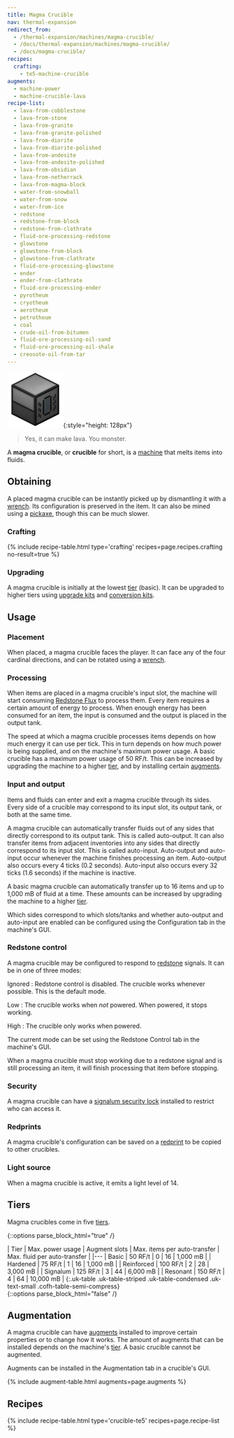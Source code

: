 ```yaml
---
title: Magma Crucible
nav: thermal-expansion
redirect_from:
  - /thermal-expansion/machines/magma-crucible/
  - /docs/thermal-expansion/machines/magma-crucible/
  - /docs/magma-crucible/
recipes:
  crafting:
    - te5-machine-crucible
augments:
  - machine-power
  - machine-crucible-lava
recipe-list:
  - lava-from-cobblestone
  - lava-from-stone
  - lava-from-granite
  - lava-from-granite-polished
  - lava-from-diorite
  - lava-from-diorite-polished
  - lava-from-andesite
  - lava-from-andesite-polished
  - lava-from-obsidian
  - lava-from-netherrack
  - lava-from-magma-block
  - water-from-snowball
  - water-from-snow
  - water-from-ice
  - redstone
  - redstone-from-block
  - redstone-from-clathrate
  - fluid-ore-processing-redstone
  - glowstone
  - glowstone-from-block
  - glowstone-from-clathrate
  - fluid-ore-processing-glowstone
  - ender
  - ender-from-clathrate
  - fluid-ore-processing-ender
  - pyrotheum
  - cryotheum
  - aerotheum
  - petrotheum
  - coal
  - crude-oil-from-bitumen
  - fluid-ore-processing-oil-sand
  - fluid-ore-processing-oil-shale
  - creosote-oil-from-tar
---
```


![Magma crucible](/assets/images/thermal-expansion/magma-crucible.png){:style="height: 128px"}

> Yes, it can make lava. You monster.


A **magma crucible**, or **crucible** for short, is a [machine](/docs/thermal-expansion/machines/)
that melts items into fluids.


Obtaining
---------

A placed magma crucible can be instantly picked up by dismantling it with a
[wrench](/docs/wrenches/). Its configuration is preserved in the item. It can
also be mined using a [pickaxe](https://minecraft.gamepedia.com/Pickaxe), though
this can be much slower.

### Crafting
{% include recipe-table.html type='crafting' recipes=page.recipes.crafting no-result=true %}

### Upgrading
A magma crucible is initially at the lowest [tier](#tiers) (basic). It can be
upgraded to higher tiers using [upgrade kits](/docs/thermal-foundation/upgrade-kits/) and
[conversion kits](/docs/thermal-foundation/conversion-kits/).


Usage
-----

### Placement
When placed, a magma crucible faces the player. It can face any of the four
cardinal directions, and can be rotated using a [wrench](/docs/wrenches/).

### Processing
When items are placed in a magma crucible's input slot, the machine will start
consuming [Redstone Flux](/docs/redstone-flux/) to process them. Every item
requires a certain amount of energy to process. When enough energy has been
consumed for an item, the input is consumed and the output is placed in the
output tank.

The speed at which a magma crucible processes items depends on how much energy
it can use per tick. This in turn depends on how much power is being supplied,
and on the machine's maximum power usage. A basic crucible has a maximum power
usage of 50 RF/t. This can be increased by upgrading the machine to a higher
[tier](#tiers), and by installing certain [augments](#augmentation).

### Input and output
Items and fluids can enter and exit a magma crucible through its sides. Every
side of a crucible may correspond to its input slot, its output tank, or both at
the same time.

A magma crucible can automatically transfer fluids out of any sides that
directly correspond to its output tank. This is called auto-output. It can also
transfer items from adjacent inventories into any sides that directly correspond
to its input slot. This is called auto-input. Auto-output and auto-input occur
whenever the machine finishes processing an item. Auto-output also occurs every
4 ticks (0.2 seconds). Auto-input also occurs every 32 ticks (1.6 seconds) if
the machine is inactive.

A basic magma crucible can automatically transfer up to 16 items and up to 1,000
mB of fluid at a time. These amounts can be increased by upgrading the machine
to a higher [tier](#tiers).

Which sides correspond to which slots/tanks and whether auto-output and
auto-input are enabled can be configured using the Configuration tab in the
machine's GUI.

### Redstone control
A magma crucible may be configured to respond to
[redstone](https://minecraft.gamepedia.com/Redstone) signals. It can be in one
of three modes:

Ignored
: Redstone control is disabled. The crucible works whenever possible. This is
the default mode.

Low
: The crucible works when *not* powered. When powered, it stops working.

High
: The crucible only works when powered.

The current mode can be set using the Redstone Control tab in the machine's GUI.

When a magma crucible must stop working due to a redstone signal and is still
processing an item, it will finish processing that item before stopping.

### Security
A magma crucible can have a [signalum security
lock](/docs/thermal-foundation/signalum-security-lock/) installed to restrict who can access it.

### Redprints
A magma crucible's configuration can be saved on a [redprint](/docs/thermal-foundation/redprint/)
to be copied to other crucibles.

### Light source
When a magma crucible is active, it emits a light level of 14.


Tiers
-----

Magma crucibles come in five [tiers](/docs/thermal-foundation/tiers/).

{::options parse_block_html="true" /}
<div class="uk-overflow-container">
| Tier | Max. power usage | Augment slots | Max. items per auto-transfer | Max. fluid per auto-transfer |
|---
| Basic | 50 RF/t | 0 | 16 | 1,000 mB |
| Hardened | 75 RF/t | 1 | 16 | 1,000 mB |
| Reinforced | 100 RF/t | 2 | 28 | 3,000 mB |
| Signalum | 125 RF/t | 3 | 44 | 6,000 mB |
| Resonant | 150 RF/t | 4 | 64 | 10,000 mB |
{:.uk-table .uk-table-striped .uk-table-condensed .uk-text-small .cofh-table-semi-compress}
</div>
{::options parse_block_html="false" /}


Augmentation
------------

A magma crucible can have [augments](/docs/thermal-expansion/augments/) installed to improve
certain properties or to change how it works. The amount of augments that can be
installed depends on the machine's [tier](#tiers). A basic crucible cannot be
augmented.

Augments can be installed in the Augmentation tab in a crucible's GUI.

{% include augment-table.html augments=page.augments %}


Recipes
-------

{% include recipe-table.html type='crucible-te5' recipes=page.recipe-list %}

